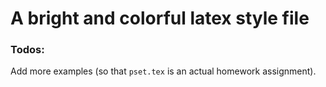# A bright and colorful latex style file
### Todos:
Add more examples (so that `pset.tex` is an actual homework assignment).
